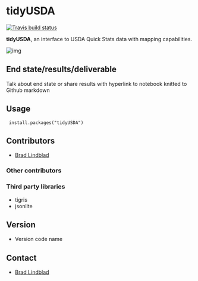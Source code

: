 # tidyUSDA
 <!-- badges: start -->
  [![Travis build status](https://travis-ci.org/bradlindblad/tidyusda.svg?branch=master)](https://travis-ci.org/bradlindblad/tidyusda)
  <!-- badges: end -->
**tidyUSDA**, an interface to USDA Quick Stats data with mapping capabilities.

![img](https://github.com/bradlindblad/tidyUSDA/blob/master/images/tidyusda.png)


## End state/results/deliverable
Talk about end state or share results with hyperlink to notebook knitted to Github markdown

## Usage
``` install.packages("tidyUSDA")```

## Contributors
* [Brad Lindblad](https://github.com/bradlindblad)

### Other contributors

### Third party libraries
* tigris
* jsonlite

## Version 
* Version code name

## Contact
* [Brad Lindblad](https://github.com/bradlindblad)
